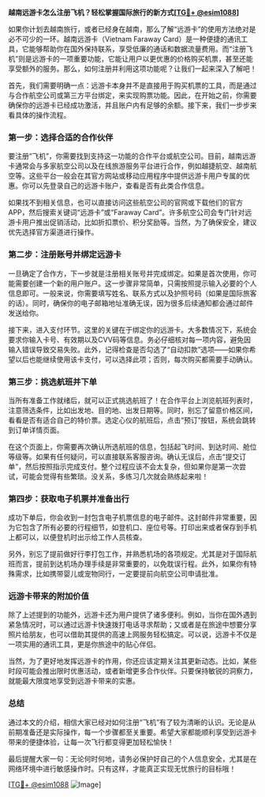 **越南远游卡怎么注册飞机？轻松掌握国际旅行的新方式[[TG💪+ @esim1088](https://t.me/s/esim1088)]**

如果你计划去越南旅行，或者已经身在越南，那么了解“远游卡”的使用方法绝对是必不可少的一环。越南远游卡（Vietnam Faraway Card）是一种便捷的通讯工具，它能够帮助你在国外保持联系，享受低廉的通话和数据流量费用。而“注册飞机”则是远游卡的一项重要功能，它能让用户以更优惠的价格购买机票，甚至还能享受额外的服务。那么，如何注册并利用这项功能呢？让我们一起来深入了解吧！

首先，我们需要明确一点：远游卡本身并不是直接用于购买机票的工具，而是通过与合作航空公司或第三方平台绑定，来实现购票功能。因此，在开始之前，你需要确保你的远游卡已经成功激活，并且账户内有足够的余额。接下来，我们一步步来看具体的操作流程。

### **第一步：选择合适的合作伙伴**
要注册“飞机”，你需要找到支持这一功能的合作平台或航空公司。目前，越南远游卡通常会与多家航空公司以及在线旅游服务平台进行合作，例如越捷航空、越南航空等。这些平台一般会在其官方网站或移动应用程序中提供远游卡用户专属的优惠。你可以先登录自己的远游卡账户，查看是否有此类合作信息。

如果找不到相关信息，也可以直接访问这些航空公司的官网或下载他们的官方APP，然后搜索关键词“远游卡”或“Faraway Card”。许多航空公司会专门针对远游卡用户推出促销活动，比如折扣票价、积分奖励等。当然，为了确保安全，建议优先选择官方渠道进行操作。

### **第二步：注册账号并绑定远游卡**
一旦确定了合作方，下一步就是注册相关账号并完成绑定。如果是首次使用，你可能需要创建一个新的用户账户。这一步骤非常简单，只需按照提示输入必要的个人信息即可。一般来说，你需要填写姓名、联系方式以及护照号码（如果是国际旅客的话）。同时，确保你的电子邮箱地址准确无误，因为很多后续通知都会通过邮件发送给你。

接下来，进入支付环节。这里的关键在于绑定你的远游卡。大多数情况下，系统会要求你输入卡号、有效期以及CVV码等信息。务必仔细核对每一项内容，避免因输入错误导致交易失败。此外，记得检查是否勾选了“自动扣款”选项——如果你希望以后也能继续使用该卡支付，可以选择此项；否则，每次购买都需要手动确认。

### **第三步：挑选航班并下单**
当所有准备工作就绪后，就可以正式挑选航班了！在合作平台上浏览航班列表时，注意筛选条件，比如出发地、目的地、出发日期等。同时，别忘了留意价格区间，看看是否有适合自己的特价票。选定心仪的航班后，点击“预订”按钮，系统会跳转到订单详情页面。

在这个页面上，你需要再次确认所选航班的信息，包括起飞时间、到达时间、舱位等级等。如果有任何疑问，可以直接联系客服咨询。确认无误后，点击“提交订单”，然后按照指示完成支付。整个过程应该不会太复杂，但如果你是第一次尝试，可能会觉得有些繁琐。没关系，多练习几次就会熟练起来啦！

### **第四步：获取电子机票并准备出行**
成功下单后，你会收到一封包含电子机票信息的电子邮件。这封邮件非常重要，因为它包含了所有必要的行程细节，如登机口、座位号等。打印出来或者保存到手机上都可以，以便登机时出示给工作人员核查。

另外，别忘了提前做好行李打包工作，并熟悉机场的各项规定。尤其是对于国际航班而言，提前到达机场办理手续是非常重要的，以免耽误行程。此外，如果你有特殊需求，比如携带婴儿或宠物同行，一定要提前向航空公司申请批准。

### **远游卡带来的附加价值**
除了上述提到的功能外，远游卡还为用户提供了诸多便利。例如，当你在国外遇到紧急情况时，可以通过远游卡快速拨打电话寻求帮助；又或者是在旅途中想要分享照片给朋友，也可以借助其提供的高速上网服务轻松搞定。可以说，远游卡不仅是一项实用的通讯工具，更是你旅途中的贴心伴侣。

当然，为了更好地发挥远游卡的作用，你还应该定期关注其更新动态。比如，某些时段可能会推出限时优惠活动，或者新增更多合作伙伴。只要保持敏锐的洞察力，就能最大限度地享受到远游卡带来的实惠。

### **总结**
通过本文的介绍，相信大家已经对如何注册“飞机”有了较为清晰的认识。无论是从前期准备还是实际操作，每一个步骤都至关重要。希望大家都能顺利享受到远游卡带来的便捷体验，让每一次飞行都变得更加轻松愉快！

最后提醒大家一句：无论何时何地，请务必保护好自己的个人信息安全，尤其是在网络环境中进行敏感操作时。只有这样，才能真正实现无忧旅行的目标哦！

[[TG💪+ @esim1088](https://t.me/s/esim1088) ![Image](https://i.postimg.cc/4NQfJmqS/Snipaste-2025-05-13-00-14-12.png)]
